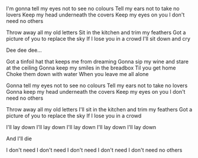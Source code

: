 I'm gonna tell my eyes not to see no colours
Tell my ears not to take no lovers
Keep my head underneath the covers
Keep my eyes on you
I don't need no others

Throw away all my old letters
Sit in the kitchen and trim my feathers
Got a picture of you to replace the sky
If I lose you in a crowd
I'll sit down and cry

Dee dee dee...

Got a tinfoil hat that keeps me from dreaming
Gonna sip my wine and stare at the ceiling
Gonna keep my smiles in the breadbox
Til you get home
Choke them down with water
When you leave me all alone

Gonna tell my eyes not to see no colours
Tell my ears not to take no lovers
Gonna keep my head underneath the covers
Keep my eyes on you I don't need no others

Throw away all my old letters
I'll sit in the kitchen and trim my feathers
Got a picture of you to replace the sky
If I lose you in a crowd

I'll lay down
I'll lay down
I'll lay down
I'll lay down
I'll lay down

And I'll die

I don't need
I don't need
I don't need
I don't need
I don't need no others